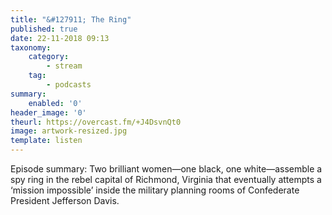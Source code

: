 ```yaml
---
title: "&#127911; The Ring"
published: true
date: 22-11-2018 09:13
taxonomy:
    category:
        - stream
    tag:
        - podcasts
summary:
    enabled: '0'
header_image: '0'
theurl: https://overcast.fm/+J4DsvnQt0
image: artwork-resized.jpg
template: listen
---
```

 
Episode summary: Two brilliant women—one black, one white—assemble a spy ring in the rebel capital of Richmond, Virginia that eventually attempts a ‘mission impossible’ inside the military planning rooms of Confederate President Jefferson Davis.
